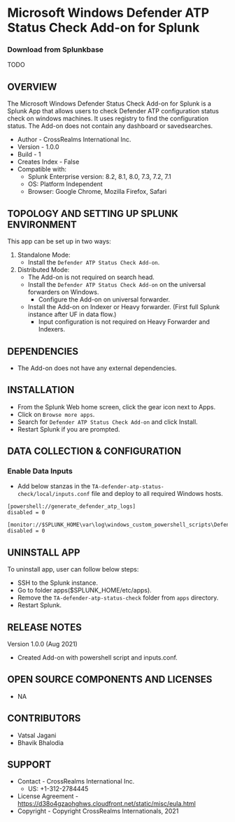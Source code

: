 # Microsoft Windows Defender ATP Status Check Add-on for Splunk

### Download from Splunkbase
TODO


OVERVIEW
--------
The Microsoft Windows Defender Status Check Add-on for Splunk is a Splunk App that allows users to check Defender ATP configuration status check on windows machines. It uses registry to find the configuration status. The Add-on does not contain any dashboard or savedsearches.


* Author - CrossRealms International Inc.
* Version - 1.0.0
* Build - 1
* Creates Index - False
* Compatible with:
   * Splunk Enterprise version: 8.2, 8.1, 8.0, 7.3, 7.2, 7.1
   * OS: Platform Independent
   * Browser: Google Chrome, Mozilla Firefox, Safari



TOPOLOGY AND SETTING UP SPLUNK ENVIRONMENT
------------------------------------------
This app can be set up in two ways: 
  1. Standalone Mode: 
     * Install the `Defender ATP Status Check Add-on`.
  2. Distributed Mode:
     * The Add-on is not required on search head.
     * Install the `Defender ATP Status Check Add-on` on the universal forwarders on Windows.
        * Configure the Add-on on universal forwarder.
     * Install the Add-on on Indexer or Heavy forwarder. (First full Splunk instance after UF in data flow.)
       * Input configuration is not required on Heavy Forwarder and Indexers.


DEPENDENCIES
------------------------------------------------------------
* The Add-on does not have any external dependencies.


INSTALLATION
------------------------------------------------------------
* From the Splunk Web home screen, click the gear icon next to Apps. 
* Click on `Browse more apps`.
* Search for `Defender ATP Status Check Add-on` and click Install. 
* Restart Splunk if you are prompted.


DATA COLLECTION & CONFIGURATION
------------------------------------------------------------
### Enable Data Inputs ###
* Add below stanzas in the `TA-defender-atp-status-check/local/inputs.conf` file and deploy to all required Windows hosts.
```
[powershell://generate_defender_atp_logs]
disabled = 0

[monitor://$SPLUNK_HOME\var\log\windows_custom_powershell_scripts\DefenderATPStatus.log]
disabled = 0
```



UNINSTALL APP
-------------
To uninstall app, user can follow below steps:
* SSH to the Splunk instance.
* Go to folder apps($SPLUNK_HOME/etc/apps).
* Remove the `TA-defender-atp-status-check` folder from `apps` directory.
* Restart Splunk.


RELEASE NOTES
-------------
Version 1.0.0 (Aug 2021)
* Created Add-on with powershell script and inputs.conf.



OPEN SOURCE COMPONENTS AND LICENSES
------------------------------
* NA


CONTRIBUTORS
------------
* Vatsal Jagani
* Bhavik Bhalodia



SUPPORT
-------
* Contact - CrossRealms International Inc.
  * US: +1-312-2784445
* License Agreement - https://d38o4gzaohghws.cloudfront.net/static/misc/eula.html
* Copyright - Copyright CrossRealms Internationals, 2021

